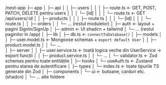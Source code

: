 /next-app
├─ app
│ ├─ api
│ │ ├─ users
│ │ │ ├─ route.ts ← GET, POST, PATCH, DELETE pentru users
│ │ │ └─ [id]
│ │ │ └─ route.ts ← GET /api/users/:id
│ │ ├─ products
│ │ │ ├─ route.ts
│ │ │ └─ [id]
│ │ │ └─ route.ts
│ │ ├─ orders
│ │ └─ … (restul modulelor)
│ ├─ auth ← layout + pagini SignIn/SignUp
│ ├─ admin ← UI shadcn + tailwind
│ └─ … (restul paginilor în /app)
│
├─ lib
│ ├─ db.ts ← `connectToDatabase()`
│ ├─ models
│ │ ├─ user.model.ts ← Mongoose schemas + `export default User`
│ │ ├─ product.model.ts
│ │ └─ …  
│ ├─ server
│ │ ├─ user.service.ts ← toată logica veche din UserService → export funcții
│ │ ├─ product.service.ts
│ │ └─ …
│ └─ validator.ts ← Zod schemas pentru toate entitățile
│
├─ hooks
│ └─ useAuth.ts ← Zustand pentru starea de autentificare
│
├─ types
│ └─ index.ts ← toate tipurile TS generate din Zod
│
├─ components
│ └─ ui ← butoane, carduri etc. (shadcn)
│
└─ … alte foldere
